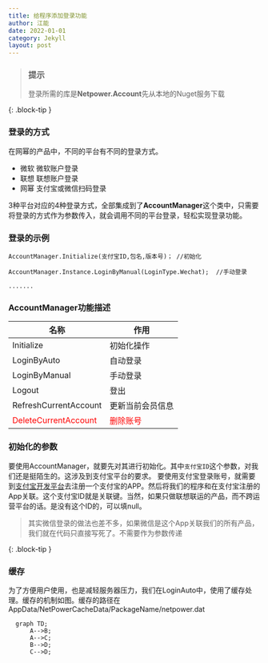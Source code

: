 ```yaml
---
title: 给程序添加登录功能
author: 江能
date: 2022-01-01
category: Jekyll
layout: post
---
```

> ### 提示
> 登录所需的库是**Netpower.Account**先从本地的Nuget服务下载
> 
{: .block-tip }  

### 登录的方式  
在网幂的产品中，不同的平台有不同的登录方式。
- 微软 微软账户登录
- 联想 联想账户登录
- 网幂 支付宝或微信扫码登录  
 
3种平台对应的4种登录方式，全部集成到了**AccountManager**这个类中，只需要将登录的方式作为参数传入，就会调用不同的平台登录，轻松实现登录功能。

### 登录的示例
    
    AccountManager.Initialize(支付宝ID,包名,版本号)； //初始化 
    
    AccountManager.Instance.LoginByManual(LoginType.Wechat);  //手动登录

    .......  

### AccountManager功能描述  
|名称|作用|
|  ----  | ----  |
|Initialize|初始化操作|
|LoginByAuto|自动登录|
|LoginByManual|手动登录|
|Logout|登出|
|RefreshCurrentAccount|更新当前会员信息|
|<font color="#FF0000">DeleteCurrentAccount</font>|<font color="#FF0000">删除账号</font>|  

### 初始化的参数
要使用AccountManager，就要先对其进行初始化。其中`支付宝ID`这个参数，对我们还是挺陌生的。这涉及到支付宝平台的要求。
要使用支付宝登录账号，就需要到[支付宝开发平台](https://open.alipay.com/develop/manage)去注册一个支付宝的APP。然后将我们的程序和在支付宝注册的App关联。这个支付宝ID就是关联键。当然，如果只做联想联运的产品，而不跨运营平台的话。是没有这个ID的，可以填null。  

> 其实微信登录的做法也差不多，如果微信是这个App关联我们的所有产品，我们就在代码只直接写死了。不需要作为参数传递
> 
{: .block-tip }  

### 缓存  
为了方便用户使用，也是减轻服务器压力，我们在LoginAuto中，使用了缓存处理。缓存的机制如图。缓存的路径在AppData/NetPowerCacheData/PackageName/netpower.dat

```mermaid
  graph TD;
      A-->B;
      A-->C;
      B-->D;
      C-->D;
```